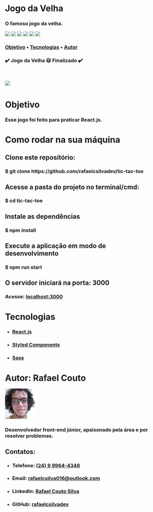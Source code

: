 <h1>Jogo da Velha</h1>
<h3>O famoso jogo da velha.</h3>
<div>
    <img src="https://img.shields.io/static/v1?label=licenca&message=MIT&color=A3A3A3&style=flat">
    <img src="https://img.shields.io/static/v1?label=npm&message=6.14.5&color=A3A3A3&style=flat">
    <img src="https://img.shields.io/static/v1?label=yarn&message=1.22.4&color=A3A3A3&style=flat">
    <img src="https://img.shields.io/static/v1?label=react&message=17.0.1&color=A3A3A3&style=flat">
    <img src="https://img.shields.io/static/v1?label=next&message=10.0.3&color=A3A3A3&style=flat">
    <img src="https://img.shields.io/static/v1?label=sass&message=5.0.0&color=A3A3A3&style=flat">
</div>
<h3>
    <a href="#objective">Objetivo</a> •
    <a href="#technologies">Tecnologias</a> • 
    <a href="#author">Autor</a>
</h3>
<h3> 
	✔️ Jogo da Velha 😃 Finalizado ✔️
</h3>
<h1>
    <img src="./github/desktop.png">
</h1>
<h1 id='objective'>Objetivo</h1>
<h3>
    Esse jogo foi feito para praticar React.js.
</h3>
<h1></h1>
<h1>Como rodar na sua máquina</h1>
<h2>Clone este repositório: </h4>
<h3>$ git clone https://github.com/rafaelcsilvadev/tic-tac-toe</h4>
<h2>Acesse a pasta do projeto no terminal/cmd:</h4>
<h3>$ cd tic-tac-toe</h4>
<h2>Instale as dependências</h2>
<h3>$ npm install</h3>
<h2>Execute a aplicação em modo de desenvolvimento</h2>
<h3>$ npm run start</h3>
<h2>O servidor iniciará na porta: 3000</h2>
<h3>
    Acesse:
    <a href="localhost:3000">localhost:3000</a>
</h3>
<h1></h1>
<h1 id='technologies'>Tecnologias</h1>
<ul>
    <li>
        <h3>
            <a href="reactjs.org/">React.js</a>
        </h3>
    </li>
    <li>
        <h3>
            <a href="styled-components.com">Styled Components</a>
        </h3>
    </li>
    <li>
        <h3>
            <a href="sass-lang.com">Sass</a>
        </h3>
    </li>
</ul>
<h1></h1>
<h1 id="author">Autor: Rafael Couto</h1>
<img src="./github/autor.jpg" alt="" width="100px">
<h3>
    Desenvolvedor front-end júnior, apaixonado pela área e por resolver problemas.
</h3>
<h2>Contatos:</h2>
<ul>
    <li>
        <h3>
            Telefone: <a href="https://api.whatsapp.com/send?phone=5524999644346">
                (24) 9 9964-4346
            </a> 
        </h3>
    </li>
    <li>
        <h3>
            Email: <a href="mailto:rafaelcsilva016@outlook.com">
                rafaelcsilva016@outlook.com
            </a>
        </h3>
    </li>
    <li>
        <h3>
            LinkedIn:
            <a href="linkedin.com/in/rcs-frontend/">Rafael Couto Silva</a>
        </h3>
    </li>
    <li>
        <h3>
            GitHub:
            <a href="gist.github.com/rafaelcsilvadev">rafaelcsilvadev</a>
        </h3>
    </li>
</ul>
